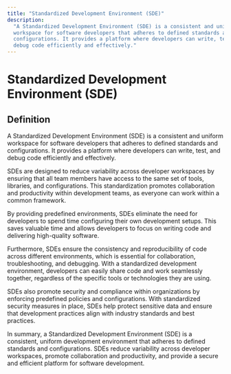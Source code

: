 ```yaml
---
title: "Standardized Development Environment (SDE)"
description:
  "A Standardized Development Environment (SDE) is a consistent and uniform
  workspace for software developers that adheres to defined standards and
  configurations. It provides a platform where developers can write, test, and
  debug code efficiently and effectively."
---
```


# Standardized Development Environment (SDE)

## Definition

A Standardized Development Environment (SDE) is a consistent and uniform
workspace for software developers that adheres to defined standards and
configurations. It provides a platform where developers can write, test, and
debug code efficiently and effectively.

SDEs are designed to reduce variability across developer workspaces by ensuring
that all team members have access to the same set of tools, libraries, and
configurations. This standardization promotes collaboration and productivity
within development teams, as everyone can work within a common framework.

By providing predefined environments, SDEs eliminate the need for developers to
spend time configuring their own development setups. This saves valuable time
and allows developers to focus on writing code and delivering high-quality
software.

Furthermore, SDEs ensure the consistency and reproducibility of code across
different environments, which is essential for collaboration, troubleshooting,
and debugging. With a standardized development environment, developers can
easily share code and work seamlessly together, regardless of the specific tools
or technologies they are using.

SDEs also promote security and compliance within organizations by enforcing
predefined policies and configurations. With standardized security measures in
place, SDEs help protect sensitive data and ensure that development practices
align with industry standards and best practices.

In summary, a Standardized Development Environment (SDE) is a consistent,
uniform development environment that adheres to defined standards and
configurations. SDEs reduce variability across developer workspaces, promote
collaboration and productivity, and provide a secure and efficient platform for
software development.
